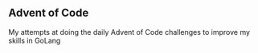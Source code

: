 ## Advent of Code

My attempts at doing the daily Advent of Code challenges to improve my skills in GoLang
